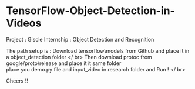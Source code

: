 # TensorFlow-Object-Detection-in-Videos

Project : Giscle Internship : Object Detection and Recognition 

The path setup is :
Download tensorflow\models from Github and place it in a object_detection folder </ br>
Then download protoc from google/proto/release and place it it same folder </br>
place you demo.py file and input_video in research folder and Run ! </ br>

Cheers !!

